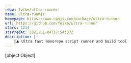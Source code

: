 ```yaml
---
repo: folke/ultra-runner
name: ultra-runner
homepage: https://www.npmjs.com/package/ultra-runner
url: https://github.com/folke/ultra-runner
stars: 1214
starredAt: 2021-01-04T17:54:37Z
description: |-
    🏃⛰ Ultra fast monorepo script runner and build tool
---
```


[object Object]
